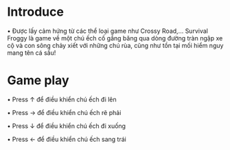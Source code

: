 # Introduce
 • Được lấy cảm hứng từ các thể loại game như Crossy Road,... Survival Froggy là game về một chú ếch cố gắng băng qua dòng đường tràn ngập xe cộ và con sông chảy xiết với những chú rùa, cũng như tồn tại mối hiểm nguy mang tên cá sấu! 
  
 # Game play
  • Press ↑ để điều khiển chú ếch đi lên
  
  • Press → để điều khiển chú ếch rẽ phải
  
  • Press ↓ để điều khiển chú ếch đi xuống
  
  • Press ← để điều khiển chú ếch sang trái
  
